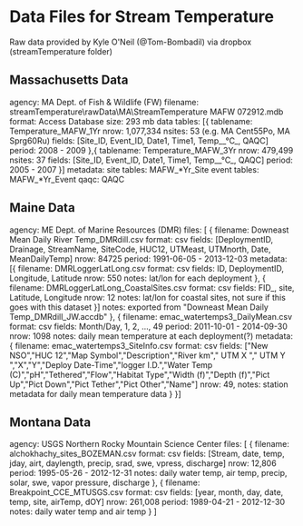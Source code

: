 Data Files for Stream Temperature
=================================

Raw data provided by Kyle O'Neil (@Tom-Bombadil) via dropbox (streamTemperature folder)

## Massachusetts Data

agency: MA Dept. of Fish & Wildlife (FW)
filename: streamTemperature\rawData\MA\StreamTemperature MAFW 072912.mdb
format: Access Database
size: 293 mb
data tables: [{
        tablename: Temperature_MAFW_1Yr
        nrow: 1,077,334
        nsites: 53 (e.g. MA Cent55Po, MA Sprg60Ru)
        fields: [Site_ID, Event_ID, Date1, Time1, Temp__°C_, QAQC]
        period: 2008 - 2009
    },{
        tablename: Temperature_MAFW_3Yr
        nrow: 479,499
        nsites: 37
        fields: [Site_ID, Event_ID, Date1, Time1, Temp__°C_, QAQC]
        period: 2005 - 2007
    }]
metadata:
    site tables: MAFW_*Yr_Site
    event tables: MAFW_*Yr_Event
    qaqc: QAQC

## Maine Data

agency: ME Dept. of Marine Resources (DMR)
files: [ {
        filename: Downeast Mean Daily River Temp_DMRdill.csv
        format: csv
        fields: [DeploymentID, Drainage, StreamName, SiteCode, HUC12, UTMeast, UTMnorth, Date, MeanDailyTemp]
        nrow: 84725
        period: 1991-06-05 - 2013-12-03
        metadata: [{
                filename: DMRLoggerLatLong.csv
                format: csv
                fields: ID, DeploymentID, Longitude, Latitude
                nrow: 550
                notes: lat/lon for each deployment
            }, {
                filename: DMRLoggerLatLong_CoastalSites.csv
                format: csv
                fields: FID_, site, Latitude, Longitude
                nrow: 12
                notes: lat/lon for coastal sites, not sure if this goes with this dataset
            }]
        notes: exported from "Downeast Mean Daily Temp_DMRdill_JW.accdb"
    }, {
        filename: emac_watertemps3_DailyMean.csv
        format: csv
        fields: Month/Day, 1, 2, ..., 49
        period: 2011-10-01 - 2014-09-30
        nrow: 1098
        notes: daily mean temperature at each deployment(?)
        metadata:{
            filename: emac_watertemps3_SiteInfo.csv
            format: csv
            fields: ["New NSO","HUC 12","Map Symbol","Description","River km"," UTM X "," UTM Y ","X","Y","Deploy Date-Time","logger I.D.","Water Temp (C)","pH","Tethered","Flow","Habitat Type","Width (f)","Depth (f)","Pict Up","Pict Down","Pict Tether","Pict Other","Name"]
            nrow: 49,
            notes: station metadata for daily mean temperature data
        }
    }]

## Montana Data

agency: USGS Northern Rocky Mountain Science Center
files: [
    {
        filename: alchokhachy_sites_BOZEMAN.csv
        format: csv
        fields: [Stream, date, temp, jday, airt, daylength, precip, srad, swe, vpress, discharge]
        nrow: 12,806
        period: 1995-05-26 - 2012-12-31
        notes: daily water temp, air temp, precip, solar, swe, vapor pressure, discharge
    }, {
        filename: Breakpoint_CCE_MTUSGS.csv
        format: csv
        fields: [year, month, day, date, temp, site, airTemp, dOY]
        nrow: 261,008
        period: 1989-04-21 - 2012-12-30
        notes: daily water temp and air temp
    }
]



